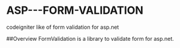 ASP---FORM-VALIDATION
=====================

codeigniter like of form validation for asp.net


##Overview
FormValidation is a library to validate form for asp.net.




